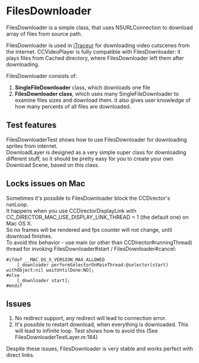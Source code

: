 FilesDownloader
==================

FilesDownloader is a simple class, that uses NSURLConnection to download array of files from source path.

FilesDownloader is used in [iTraceur](http://itunes.apple.com/us/app/itraceur-parkour-freerunning/id374163905?mt=8 "AppStore Link") for downloading video cutscenes from the internet.
CCVideoPlayer is fully compatible with FilesDownloader: it plays files from Cached directory, where FilesDownloader left them after downloading.

FilesDownloader consists of:

1. **SingleFileDownloader** class, which downloads one file
2. **FilesDownloader class**, which uses many SingleFileDownloader to examine files sizes and download them. 
It also gives user knowledge of how many percents of all files are downloaded.


Test features
-------------
FilesDownloaderTest shows how to use FilesDownloader for downloading sprites from internet.   
DownloadLayer is designed as a very simple super class for downloading different stuff, so it should be pretty easy for you to create your own Download Scene, based on this class.

Locks issues on Mac
-------------
Sometimes it's possible to FilesDownloader block the CCDirector's runLoop.   
It happens when you use CCDirectorDisplayLink with CC_DIRECTOR_MAC_USE_DISPLAY_LINK_THREAD = 1 (the default one) on Mac OS X.   
So no frames will be rendered and fps counter will not change, until download finishes.   
To avoid this behavior - use main (or other than CCDirector#runningThread) thread for invoking FilesDownloader#start / FilesDownloader#cancel:   

    #ifdef __MAC_OS_X_VERSION_MAX_ALLOWED
        [_downloader performSelectorOnMainThread:@selector(start) withObject:nil waitUntilDone:NO];
    #else
        [_downloader start];
    #endif

Issues
------------

1. No redirect support, any redirect will lead to connection error.
1. It's possible to restart download, when everything is downloaded. This will lead to infinite loop. 
Test shows how to avoid this (See FilesDownloaderTestLayer.m:184)

Despite these issues, FilesDownloader is very stable and works perfect with direct links.


